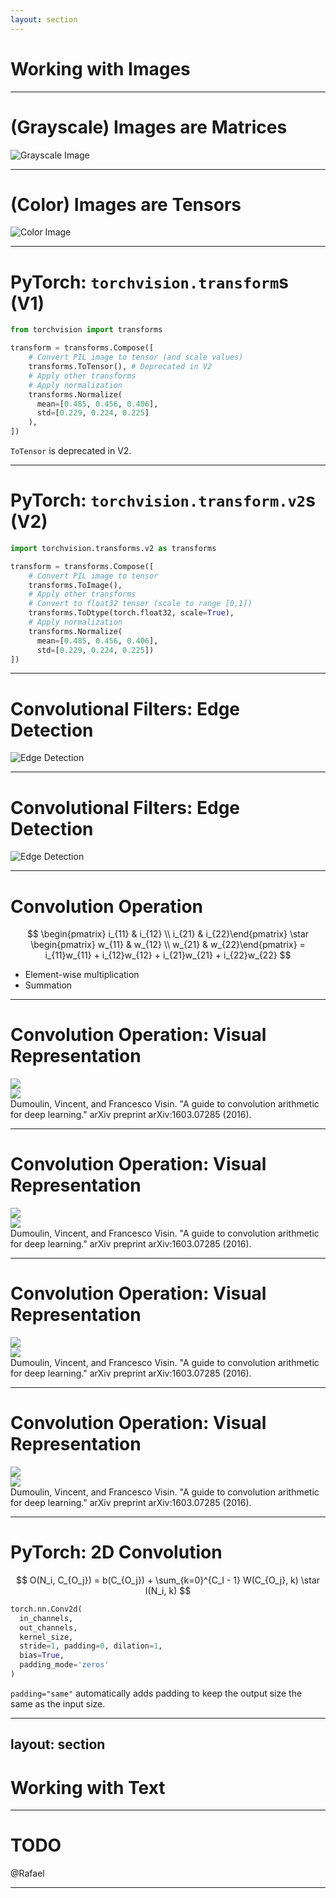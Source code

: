 ```yaml
---
layout: section
---
```


# Working with Images

---

# (Grayscale) Images are Matrices

![Grayscale Image](./imgs/image_as_data.png)

---

# (Color) Images are Tensors

![Color Image](./imgs/image_rgb_as_data.png)

---

# PyTorch: `torchvision.transform`s (V1)

```python {1,3,12|5|8-11}
from torchvision import transforms

transform = transforms.Compose([
    # Convert PIL image to tensor (and scale values)
    transforms.ToTensor(), # Deprecated in V2
    # Apply other transforms
    # Apply normalization
    transforms.Normalize(
      mean=[0.485, 0.456, 0.406], 
      std=[0.229, 0.224, 0.225]
    ),
])
```

`ToTensor` is <span v-mark.circle.orange>deprecated in V2</span>.

---

# PyTorch: `torchvision.transform.v2`s (V2)

```python {1,3,13|5|8|10-12}
import torchvision.transforms.v2 as transforms

transform = transforms.Compose([
    # Convert PIL image to tensor
    transforms.ToImage(),
    # Apply other transforms
    # Convert to float32 tensor (scale to range [0,1])
    transforms.ToDtype(torch.float32, scale=True),
    # Apply normalization
    transforms.Normalize(
      mean=[0.485, 0.456, 0.406],
      std=[0.229, 0.224, 0.225])
])
```

---

# Convolutional Filters: Edge Detection

![Edge Detection](./imgs/sobel_h.png)

---

# Convolutional Filters: Edge Detection

![Edge Detection](./imgs/sobel_v.png)

---

# Convolution Operation

$$
	\begin{pmatrix} i_{11} & i_{12} \\ i_{21} & i_{22}\end{pmatrix} \star \begin{pmatrix} w_{11} & w_{12} \\ w_{21} & w_{22}\end{pmatrix} 
	= i_{11}w_{11} + i_{12}w_{12} + i_{21}w_{21} + i_{22}w_{22}
$$

<v-clicks>

* Element-wise multiplication
* Summation

</v-clicks>

---

# Convolution Operation: Visual Representation

<div grid="~ cols-2 gap-4 place-items-center h-full">
<div class>

<img src="./imgs/numerical_padding_strides_00.png" class="h-80"/>

</div>
<div class>

<img src="./imgs/padding_strides_00.png" class="h-80"/>


</div>
</div>

<div class="text-xs text-center mt-8">
Dumoulin, Vincent, and Francesco Visin. "A guide to convolution arithmetic for deep learning." arXiv preprint arXiv:1603.07285 (2016).
</div>

--- 

# Convolution Operation: Visual Representation

<div grid="~ cols-2 gap-4 place-items-center h-full">
<div class>

<img src="./imgs/numerical_padding_strides_01.png" class="h-80"/>

</div>
<div class>

<img src="./imgs/padding_strides_01.png" class="h-80"/>


</div>
</div>

<div class="text-xs text-center mt-8">
Dumoulin, Vincent, and Francesco Visin. "A guide to convolution arithmetic for deep learning." arXiv preprint arXiv:1603.07285 (2016).
</div>

--- 

# Convolution Operation: Visual Representation

<div grid="~ cols-2 gap-4 place-items-center h-full">
<div class>

<img src="./imgs/numerical_padding_strides_02.png" class="h-80"/>

</div>
<div class>

<img src="./imgs/padding_strides_02.png" class="h-80"/>


</div>
</div>

<div class="text-xs text-center mt-8">
Dumoulin, Vincent, and Francesco Visin. "A guide to convolution arithmetic for deep learning." arXiv preprint arXiv:1603.07285 (2016).
</div>

--- 

# Convolution Operation: Visual Representation

<div grid="~ cols-2 gap-4 place-items-center h-full">
<div class>

<img src="./imgs/numerical_padding_strides_03.png" class="h-80"/>

</div>
<div class>

<img src="./imgs/padding_strides_03.png" class="h-80"/>


</div>
</div>

<div class="text-xs text-center mt-8">
Dumoulin, Vincent, and Francesco Visin. "A guide to convolution arithmetic for deep learning." arXiv preprint arXiv:1603.07285 (2016).
</div>

--- 

# PyTorch: 2D Convolution

$$
O(N_i, C_{O_j}) = b(C_{O_j}) + \sum_{k=0}^{C_I - 1} W(C_{O_j}, k) \star I(N_i, k) 
$$

```python {1-8|2|3|4|5|6,7|0-8}
torch.nn.Conv2d(
  in_channels, 
  out_channels, 
  kernel_size, 
  stride=1, padding=0, dilation=1, 
  bias=True,
  padding_mode='zeros'
)
```

`padding="same"` automatically adds padding to keep the output size the same as the input size.

---
layout: section
---

# Working with Text

---

# TODO

@Rafael

---
